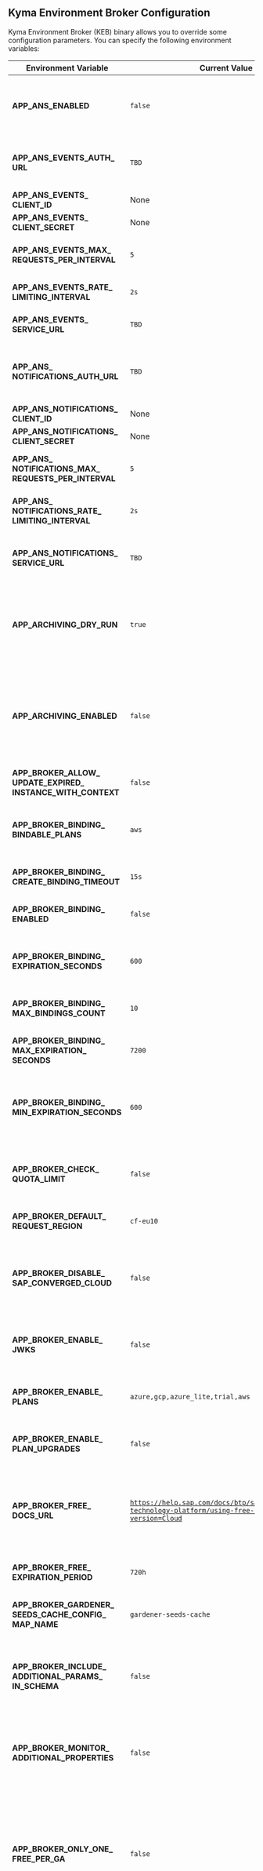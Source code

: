 ## Kyma Environment Broker Configuration

Kyma Environment Broker (KEB) binary allows you to override some configuration parameters. You can specify the following environment variables:

| Environment Variable | Current Value | Description |
|---------------------|------------------------------|---------------------------------------------------------------|
| **APP_ANS_ENABLED** | <code>false</code> | If true, enables the ANS integration, which allows the broker to send notifications to the ANS service |
| **APP_ANS_EVENTS_AUTH_&#x200b;URL** | <code>TBD</code> | The OAuth2 token endpoint (authorization URL) for ANS, used to get access token |
| **APP_ANS_EVENTS_&#x200b;CLIENT_ID** | None | - |
| **APP_ANS_EVENTS_&#x200b;CLIENT_SECRET** | None | - |
| **APP_ANS_EVENTS_MAX_&#x200b;REQUESTS_PER_&#x200b;INTERVAL** | <code>5</code> | Maximum number of requests per interval to the ANS events API |
| **APP_ANS_EVENTS_RATE_&#x200b;LIMITING_INTERVAL** | <code>2s</code> | Minimum interval between requests to the ANS events API |
| **APP_ANS_EVENTS_&#x200b;SERVICE_URL** | <code>TBD</code> | The endpoint URL for the ANS service, used to send events |
| **APP_ANS_&#x200b;NOTIFICATIONS_AUTH_&#x200b;URL** | <code>TBD</code> | The OAuth2 token endpoint (authorization URL) for ANS notifications, used to get access token |
| **APP_ANS_&#x200b;NOTIFICATIONS_&#x200b;CLIENT_ID** | None | - |
| **APP_ANS_&#x200b;NOTIFICATIONS_&#x200b;CLIENT_SECRET** | None | - |
| **APP_ANS_&#x200b;NOTIFICATIONS_MAX_&#x200b;REQUESTS_PER_&#x200b;INTERVAL** | <code>5</code> | Maximum number of requests per interval to the ANS notifications API |
| **APP_ANS_&#x200b;NOTIFICATIONS_RATE_&#x200b;LIMITING_INTERVAL** | <code>2s</code> | Minimum interval between requests to the ANS notifications API |
| **APP_ANS_&#x200b;NOTIFICATIONS_&#x200b;SERVICE_URL** | <code>TBD</code> | The endpoint URL for the ANS notification service, used to send notifications |
| **APP_ARCHIVING_DRY_&#x200b;RUN** | <code>true</code> | If true, runs the archiving process in dry-run mode: Makes no changes to the database, only logs what is to be archived or deleted. |
| **APP_ARCHIVING_&#x200b;ENABLED** | <code>false</code> | If true, enables the archiving mechanism, which stores data about deprovisioned instances in an archive table at the end of the deprovisioning process. |
| **APP_BROKER_ALLOW_&#x200b;UPDATE_EXPIRED_&#x200b;INSTANCE_WITH_&#x200b;CONTEXT** | <code>false</code> | Allows update of expired instance. |
| **APP_BROKER_BINDING_&#x200b;BINDABLE_PLANS** | <code>aws</code> | Comma-separated list of plan names for which service binding is enabled, for example, "aws,gcp". |
| **APP_BROKER_BINDING_&#x200b;CREATE_BINDING_&#x200b;TIMEOUT** | <code>15s</code> | Timeout for creating a binding, for example, 15s, 1m. |
| **APP_BROKER_BINDING_&#x200b;ENABLED** | <code>false</code> | Enables or disables the service binding endpoint (true/false). |
| **APP_BROKER_BINDING_&#x200b;EXPIRATION_SECONDS** | <code>600</code> | Default expiration time (in seconds) for a binding if not specified in the request. |
| **APP_BROKER_BINDING_&#x200b;MAX_BINDINGS_COUNT** | <code>10</code> | Maximum number of non-expired bindings allowed per instance. |
| **APP_BROKER_BINDING_&#x200b;MAX_EXPIRATION_&#x200b;SECONDS** | <code>7200</code> | Maximum allowed expiration time (in seconds) for a binding. |
| **APP_BROKER_BINDING_&#x200b;MIN_EXPIRATION_&#x200b;SECONDS** | <code>600</code> | Minimum allowed expiration time (in seconds) for a binding. Can't be lower than 600 seconds. Forced by Gardener. |
| **APP_BROKER_CHECK_&#x200b;QUOTA_LIMIT** | <code>false</code> | If true, validates during provisioning that the assigned quota for the subaccount is not exceeded. |
| **APP_BROKER_DEFAULT_&#x200b;REQUEST_REGION** | <code>cf-eu10</code> | Default platform region for requests if not specified. |
| **APP_BROKER_DISABLE_&#x200b;SAP_CONVERGED_CLOUD** | <code>false</code> | If true, disables the SAP Cloud Infrastructure plan in KEB. When set to true, users cannot provision SAP Cloud Infrastructure clusters. |
| **APP_BROKER_ENABLE_&#x200b;JWKS** | <code>false</code> | If true, enables the handling of the encoded JWKS array, temporary feature flag. |
| **APP_BROKER_ENABLE_&#x200b;PLANS** | <code>azure,gcp,azure_lite,trial,aws</code> | Comma-separated list of plan names enabled and available for provisioning in KEB. |
| **APP_BROKER_ENABLE_&#x200b;PLAN_UPGRADES** | <code>false</code> | If true, allows users to upgrade their plans (if a plan supports upgrades). |
| **APP_BROKER_FREE_&#x200b;DOCS_URL** | <code>https://help.sap.com/docs/btp/sap-business-technology-platform/using-free-service-plans?version=Cloud</code> | URL to the documentation of free Kyma runtimes. Used in API responses and UI labels to direct users to help or documentation about free plans |
| **APP_BROKER_FREE_&#x200b;EXPIRATION_PERIOD** | <code>720h</code> | Determines when to show expiration info to users. |
| **APP_BROKER_GARDENER_&#x200b;SEEDS_CACHE_CONFIG_&#x200b;MAP_NAME** | <code>gardener-seeds-cache</code> | Name of the Kubernetes ConfigMap used as a cache for Gardener seeds. |
| **APP_BROKER_INCLUDE_&#x200b;ADDITIONAL_PARAMS_&#x200b;IN_SCHEMA** | <code>false</code> | If true, additional (advanced or less common) parameters are included in the provisioning schema for service plans. |
| **APP_BROKER_MONITOR_&#x200b;ADDITIONAL_&#x200b;PROPERTIES** | <code>false</code> | If true, collects properties from the provisioning request that are not explicitly defined in the schema and stores them in persistent storage. |
| **APP_BROKER_ONLY_ONE_&#x200b;FREE_PER_GA** | <code>false</code> | If true, restricts each global account to only one freemium (free) Kyma runtime. When enabled, provisioning another free environment for the same global account is blocked even if the previous one is deprovisioned. |
| **APP_BROKER_ONLY_&#x200b;SINGLE_TRIAL_PER_GA** | <code>true</code> | If true, restricts each global account to only one active trial Kyma runtime at a time. When enabled, provisioning another trial environment for the same global account is blocked until the previous one is deprovisioned. |
| **APP_BROKER_&#x200b;OPERATION_TIMEOUT** | <code>7h</code> | Maximum allowed duration for processing a single operation (provisioning, deprovisioning, etc.). If the operation exceeds this timeout, it is marked as failed. |
| **APP_BROKER_PORT** | <code>8080</code> | Port for the broker HTTP server. |
| **APP_BROKER_REJECT_&#x200b;UNSUPPORTED_&#x200b;PARAMETERS** | <code>false</code> | If true, rejects requests that contain parameters that are not defined in schemas. |
| **APP_BROKER_SHOW_&#x200b;FREE_EXPIRATION_INFO** | <code>false</code> | If true, adds expiration information for free plan Kyma runtimes to API responses and UI labels. |
| **APP_BROKER_SHOW_&#x200b;TRIAL_EXPIRATION_&#x200b;INFO** | <code>false</code> | If true, adds expiration information for trial plan Kyma runtimes to API responses and UI labels. |
| **APP_BROKER_STATUS_&#x200b;PORT** | <code>8071</code> | Port for the broker status/health endpoint. |
| **APP_BROKER_&#x200b;SUBACCOUNT_MOVEMENT_&#x200b;ENABLED** | <code>false</code> | If true, enables subaccount movement (allows changing global account for an instance). |
| **APP_BROKER_&#x200b;SUBACCOUNTS_IDS_TO_&#x200b;SHOW_TRIAL_&#x200b;EXPIRATION_INFO** | <code>a45be5d8-eddc-4001-91cf-48cc644d571f</code> | Shows trial expiration information for specific subaccounts in the UI and API responses. |
| **APP_BROKER_TRIAL_&#x200b;DOCS_URL** | <code>https://help.sap.com/docs/</code> | URL to the documentation for trial Kyma runtimes. Used in API responses and UI labels. |
| **APP_BROKER_UPDATE_&#x200b;CUSTOM_RESOURCES_&#x200b;LABELS_ON_ACCOUNT_&#x200b;MOVE** | <code>false</code> | If true, updates runtimeCR labels when moving subaccounts. |
| **APP_BROKER_URL** | <code>kyma-env-broker.localhost</code> | - |
| **APP_BROKER_USE_&#x200b;ADDITIONAL_OIDC_&#x200b;SCHEMA** | <code>false</code> | If true, enables the new list-based OIDC schema, allowing multiple OIDC configurations for a runtime. |
| **APP_CATALOG_FILE_&#x200b;PATH** | <code>/config/catalog.yaml</code> | Path to the service catalog configuration file. |
| **APP_CLEANING_DRY_RUN** | <code>true</code> | If true, the cleaning process runs in dry-run mode and does not actually delete any data from the database. |
| **APP_CLEANING_ENABLED** | <code>false</code> | If true, enables the cleaning process, which removes all data about deprovisioned instances from the database. |
| **APP_DATABASE_HOST** | None | Specifies the host of the database. |
| **APP_DATABASE_NAME** | None | Specifies the name of the database. |
| **APP_DATABASE_&#x200b;PASSWORD** | None | Specifies the user password for the database. |
| **APP_DATABASE_PORT** | None | Specifies the port for the database. |
| **APP_DATABASE_SECRET_&#x200b;KEY** | None | Specifies the Secret key for the database. |
| **APP_DATABASE_SSLMODE** | None | Activates the SSL mode for PostgreSQL. |
| **APP_DATABASE_&#x200b;SSLROOTCERT** | <code>/secrets/cloudsql-sslrootcert/server-ca.pem</code> | Path to the Cloud SQL SSL root certificate file. |
| **APP_DATABASE_USER** | None | Specifies the username for the database. |
| **APP_DEPROVISIONING_&#x200b;MAX_STEP_PROCESSING_&#x200b;TIME** | <code>2m</code> | Maximum time a worker is allowed to process a step before it must return to the deprovisioning queue. |
| **APP_DEPROVISIONING_&#x200b;WORKERS_AMOUNT** | <code>20</code> | Number of workers in deprovisioning queue. |
| **APP_DISABLE_PROCESS_&#x200b;OPERATIONS_IN_&#x200b;PROGRESS** | <code>false</code> | If true, the broker does NOT resume processing operations (provisioning, deprovisioning, updating, etc.) that were in progress when the broker process last stopped or restarted. |
| **APP_DOMAIN_NAME** | <code>localhost</code> | - |
| **APP_EVENTS_ENABLED** | <code>true</code> | Enables or disables the events API and event storage for operation events (true/false). |
| **APP_FREEMIUM_&#x200b;WHITELISTED_GLOBAL_&#x200b;ACCOUNTS_FILE_PATH** | <code>/config/freemiumWhitelistedGlobalAccountIds.yaml</code> | Path to the list of global account IDs that are allowed unlimited access to freemium (free) Kyma runtimes. Only accounts listed here can provision more than the default limit of free environments. |
| **APP_GARDENER_&#x200b;KUBECONFIG_PATH** | <code>/gardener/kubeconfig/kubeconfig</code> | Path to the kubeconfig file for accessing the Gardener cluster. |
| **APP_GARDENER_PROJECT** | <code>kyma-dev</code> | Gardener project connected to SA for HAP credentials lookup. |
| **APP_GARDENER_SHOOT_&#x200b;DOMAIN** | <code>kyma-dev.shoot.canary.k8s-hana.ondemand.com</code> | Default domain for shoots (clusters) created by Gardener. |
| **APP_HAP_RULE_FILE_&#x200b;PATH** | <code>/config/hapRule.yaml</code> | Path to the rules for mapping plans and regions to hyperscaler account pools. |
| **APP_INFRASTRUCTURE_&#x200b;MANAGER_CONTROL_&#x200b;PLANE_FAILURE_&#x200b;TOLERANCE** | None | Sets the failure tolerance level for the Kubernetes control plane in Gardener clusters. Possible values: empty (default), "node", or "zone". |
| **APP_INFRASTRUCTURE_&#x200b;MANAGER_DEFAULT_&#x200b;GARDENER_SHOOT_&#x200b;PURPOSE** | <code>development</code> | Sets the default purpose for Gardener shoots (clusters) created by the broker. Possible values: development, evaluation, production, testing. |
| **APP_INFRASTRUCTURE_&#x200b;MANAGER_DEFAULT_&#x200b;TRIAL_PROVIDER** | <code>Azure</code> | Sets the default cloud provider for trial Kyma runtimes, for example, Azure, AWS. |
| **APP_INFRASTRUCTURE_&#x200b;MANAGER_INGRESS_&#x200b;FILTERING_PLANS** | <code>azure,gcp,aws</code> | Comma-separated list of plan names for which ingress filtering is available. |
| **APP_INFRASTRUCTURE_&#x200b;MANAGER_KUBERNETES_&#x200b;VERSION** | <code>1.16.9</code> | Sets the default Kubernetes version for new clusters provisioned by the broker. |
| **APP_INFRASTRUCTURE_&#x200b;MANAGER_MACHINE_&#x200b;IMAGE** | None | Sets the default machine image name for nodes in provisioned clusters. If empty, the Gardener default value is used. |
| **APP_INFRASTRUCTURE_&#x200b;MANAGER_MACHINE_&#x200b;IMAGE_VERSION** | None | Sets the version of the machine image for nodes in provisioned clusters. If empty, the Gardener default value is used. |
| **APP_INFRASTRUCTURE_&#x200b;MANAGER_MULTI_ZONE_&#x200b;CLUSTER** | <code>false</code> | If true, enables provisioning of clusters with nodes distributed across multiple availability zones. |
| **APP_INFRASTRUCTURE_&#x200b;MANAGER_USE_SMALLER_&#x200b;MACHINE_TYPES** | <code>false</code> | If true, provisions trial, freemium, and azure_lite clusters using smaller machine types. |
| **APP_KUBECONFIG_&#x200b;ALLOW_ORIGINS** | <code>*</code> | Specifies which origins are allowed for Cross-Origin Resource Sharing (CORS) on the /kubeconfig endpoint. |
| **APP_KYMA_DASHBOARD_&#x200b;CONFIG_LANDSCAPE_URL** | <code>https://dashboard.dev.kyma.cloud.sap</code> | The base URL of the Kyma Dashboard used to generate links to the web UI for Kyma runtimes. |
| **APP_LIFECYCLE_&#x200b;MANAGER_INTEGRATION_&#x200b;DISABLED** | <code>false</code> | When disabled, the broker does not create, update, or delete the KymaCR. |
| **APP_METRICSV2_&#x200b;ENABLED** | <code>false</code> | If true, enables metricsv2 collection and Prometheus exposure. |
| **APP_METRICSV2_&#x200b;OPERATION_RESULT_&#x200b;FINISHED_OPERATION_&#x200b;RETENTION_PERIOD** | <code>3h</code> | Duration of retaining finished operation results in memory. |
| **APP_METRICSV2_&#x200b;OPERATION_RESULT_&#x200b;POLLING_INTERVAL** | <code>1m</code> | Frequency of polling for operation results. |
| **APP_METRICSV2_&#x200b;OPERATION_RESULT_&#x200b;RETENTION_PERIOD** | <code>1h</code> | Duration of retaining operation results. |
| **APP_METRICSV2_&#x200b;OPERATION_STATS_&#x200b;POLLING_INTERVAL** | <code>1m</code> | Frequency of polling for operation statistics. |
| **APP_MULTIPLE_&#x200b;CONTEXTS** | <code>false</code> | If true, generates kubeconfig files with multiple contexts (if possible) instead of a single context. |
| **APP_PLANS_&#x200b;CONFIGURATION_FILE_&#x200b;PATH** | <code>/config/plansConfig.yaml</code> | Path to the plans configuration file, which defines available service plans. |
| **APP_PROFILER_MEMORY** | <code>false</code> | Enables memory profiler (true/false). |
| **APP_PROVIDERS_&#x200b;CONFIGURATION_FILE_&#x200b;PATH** | <code>/config/providersConfig.yaml</code> | Path to the providers configuration file, which defines hyperscaler/provider settings. |
| **APP_PROVISIONING_&#x200b;MAX_STEP_PROCESSING_&#x200b;TIME** | <code>2m</code> | Maximum time a worker is allowed to process a step before it must return to the provisioning queue. |
| **APP_PROVISIONING_&#x200b;WORKERS_AMOUNT** | <code>20</code> | Number of workers in provisioning queue. |
| **APP_QUOTA_AUTH_URL** | <code>TBD</code> | The OAuth2 token endpoint (authorization URL) used to obtain access tokens for authenticating requests to the CIS Entitlements API. |
| **APP_QUOTA_CLIENT_ID** | None | Specifies the client ID for the OAuth2 authentication in CIS Entitlements API. |
| **APP_QUOTA_CLIENT_&#x200b;SECRET** | None | Specifies the client secret for the OAuth2 authentication in CIS Entitlements API. |
| **APP_QUOTA_INTERVAL** | <code>1s</code> | The interval between requests to the Entitlements API in case of errors. |
| **APP_QUOTA_RETRIES** | <code>5</code> | The number of retry attempts made when the Entitlements API request fails. |
| **APP_QUOTA_SERVICE_&#x200b;URL** | <code>TBD</code> | The base URL of the CIS Entitlements API endpoint, used for fetching quota assignments. |
| **APP_QUOTA_&#x200b;WHITELISTED_&#x200b;SUBACCOUNTS_FILE_&#x200b;PATH** | <code>/config/quotaWhitelistedSubaccountIds.yaml</code> | Path to the list of subaccount IDs that are allowed to bypass quota restrictions. |
| **APP_REGIONS_&#x200b;SUPPORTING_MACHINE_&#x200b;FILE_PATH** | <code>/config/regionsSupportingMachine.yaml</code> | Path to the list of regions that support machine-type selection. |
| **APP_RUNTIME_&#x200b;CONFIGURATION_&#x200b;CONFIG_MAP_NAME** | None | Name of the ConfigMap with the default KymaCR template. |
| **APP_SKR_DNS_&#x200b;PROVIDERS_VALUES_&#x200b;YAML_FILE_PATH** | <code>/config/skrDNSProvidersValues.yaml</code> | Path to the DNS providers values. |
| **APP_SKR_OIDC_&#x200b;DEFAULT_VALUES_YAML_&#x200b;FILE_PATH** | <code>/config/skrOIDCDefaultValues.yaml</code> | Path to the default OIDC values. |
| **APP_STEP_TIMEOUTS_&#x200b;CHECK_RUNTIME_&#x200b;RESOURCE_CREATE** | <code>60m</code> | Maximum time to wait for a runtime resource to be created before considering the step as failed. |
| **APP_STEP_TIMEOUTS_&#x200b;CHECK_RUNTIME_&#x200b;RESOURCE_DELETION** | <code>60m</code> | Maximum time to wait for a runtime resource to be deleted before considering the step as failed. |
| **APP_STEP_TIMEOUTS_&#x200b;CHECK_RUNTIME_&#x200b;RESOURCE_UPDATE** | <code>180m</code> | Maximum time to wait for a runtime resource to be updated before considering the step as failed. |
| **APP_TRIAL_REGION_&#x200b;MAPPING_FILE_PATH** | <code>/config/trialRegionMapping.yaml</code> | Path to the region mapping for trial environments. |
| **APP_UPDATE_MAX_STEP_&#x200b;PROCESSING_TIME** | <code>2m</code> | Maximum time a worker is allowed to process a step before it must return to the update queue. |
| **APP_UPDATE_&#x200b;PROCESSING_ENABLED** | <code>true</code> | If true, the broker processes update requests for service instances. |
| **APP_UPDATE_WORKERS_&#x200b;AMOUNT** | <code>20</code> | Number of workers in update queue. |
